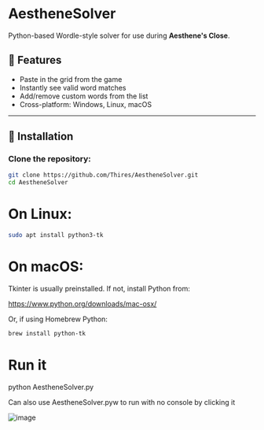 # AestheneSolver

Python-based Wordle-style solver for use during **Aesthene's Close**.

## 🧩 Features
- Paste in the grid from the game
- Instantly see valid word matches
- Add/remove custom words from the list
- Cross-platform: Windows, Linux, macOS

---

## 🔧 Installation

### Clone the repository:
```bash
git clone https://github.com/Thires/AestheneSolver.git
cd AestheneSolver
```

# On Linux:
```bash
sudo apt install python3-tk
```

# On macOS:
Tkinter is usually preinstalled. If not, install Python from:

https://www.python.org/downloads/mac-osx/

Or, if using Homebrew Python:
```bash
brew install python-tk
```

# Run it
python AestheneSolver.py

Can also use AestheneSolver.pyw to run with no console by clicking it


![image](https://github.com/user-attachments/assets/deb42f3c-707e-4e35-a3b5-39693db98a74)
